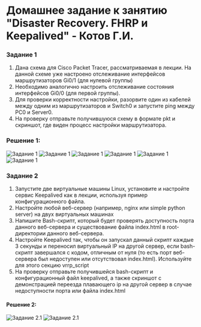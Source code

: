 
# Домашнее задание к занятию "Disaster Recovery. FHRP и Keepalived" - Котов Г.И.




### Задание 1
1. Дана схема для Cisco Packet Tracer, рассматриваемая в лекции.
На данной схеме уже настроено отслеживание интерфейсов маршрутизаторов Gi0/1 (для нулевой группы)
2. Необходимо аналогично настроить отслеживание состояния интерфейсов Gi0/0 (для первой группы).
3. Для проверки корректности настройки, разорвите один из кабелей между одним из маршрутизаторов и Switch0 и запустите ping между PC0 и Server0.
4. На проверку отправьте получившуюся схему в формате pkt и скриншот, где виден процесс настройки маршрутизатора.


### Решение 1: 


![Задание 1](img/router1.png)
![Задание 1](img/router2.png)
![Задание 1](img/show_standby_router1.png)
![Задание 1](img/show_standby_router2.png)
![Задание 1](img/shema_full.png)
![Задание 1](img/shema_ruoter2.png)



### Задание 2

1. Запустите две виртуальные машины Linux, установите и настройте сервис Keepalived как в лекции, используя пример конфигурационного файла.
2. Настройте любой веб-сервер (например, nginx или simple python server) на двух виртуальных машинах
3. Напишите Bash-скрипт, который будет проверять доступность порта данного веб-сервера и существование файла index.html в root-директории данного веб-сервера.
4. Настройте Keepalived так, чтобы он запускал данный скрипт каждые 3 секунды и переносил виртуальный IP на другой сервер, если bash-скрипт завершался с кодом, отличным от нуля (то есть порт веб-сервера был недоступен или отсутствовал index.html). Используйте для этого секцию vrrp_script
5. На проверку отправьте получившейся bash-скрипт и конфигурационный файл keepalived, а также скриншот с демонстрацией переезда плавающего ip на другой сервер в случае недоступности порта или файла index.html

#### Решение 2:

![Задание 2.1](img/2.png)
![Задание 2.1](img/3.png)


